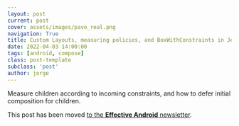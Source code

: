 ```yaml
---
layout: post
current: post
cover: assets/images/pavo_real.png
navigation: True
title: Custom Layouts, measuring policies, and BoxWithConstraints in Jetpack Compose
date: 2022-04-03 14:00:00
tags: [android, compose]
class: post-template
subclass: 'post'
author: jorge
---
```


Measure children according to incoming constraints, and how to defer initial composition for children.

This post has been moved [to the **Effective Android** newsletter](https://effectiveandroid.substack.com/p/custom-layouts-measuring-policies).
